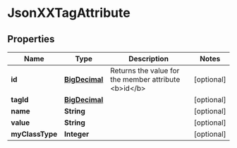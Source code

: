 
# JsonXXTagAttribute

## Properties
Name | Type | Description | Notes
------------ | ------------- | ------------- | -------------
**id** | [**BigDecimal**](BigDecimal.md) | Returns the value for the member attribute &lt;b&gt;id&lt;/b&gt; |  [optional]
**tagId** | [**BigDecimal**](BigDecimal.md) |  |  [optional]
**name** | **String** |  |  [optional]
**value** | **String** |  |  [optional]
**myClassType** | **Integer** |  |  [optional]



